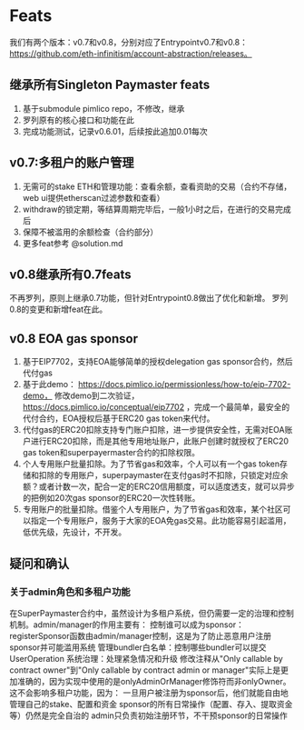 # Feats
我们有两个版本：v0.7和v0.8，分别对应了Entrypointv0.7和v0.8：https://github.com/eth-infinitism/account-abstraction/releases。

## 继承所有Singleton Paymaster feats
1. 基于submodule pimlico repo，不修改，继承
2. 罗列原有的核心接口和功能在此
3. 完成功能测试，记录v0.6.01，后续按此追加0.01每次


## v0.7:多租户的账户管理
1. 无需可的stake ETH和管理功能：查看余额，查看资助的交易（合约不存储，web ui提供etherscan过滤参数和查看）
2. withdraw的锁定期，等结算周期完毕后，一般1小时之后，在进行的交易完成后
3. 保障不被滥用的余额检查（合约部分）
4. 更多feat参考 @solution.md

## v0.8继承所有0.7feats
不再罗列，原则上继承0.7功能，但针对Entrypoint0.8做出了优化和新增。
罗列0.8的变更和新增feat在此。

## v0.8 EOA gas sponsor
1. 基于EIP7702，支持EOA能够简单的授权delegation gas sponsor合约，然后代付gas
2. 基于此demo： https://docs.pimlico.io/permissionless/how-to/eip-7702-demo， 修改demo到二次验证， https://docs.pimlico.io/conceptual/eip7702 ，完成一个最简单，最安全的代付合约，EOA授权后基于ERC20 gas token来代付。
3. 代付gas的ERC20扣除支持专门账户扣除，进一步提供安全性，无需对EOA账户进行ERC20扣除，而是其他专用地址账户，此账户创建时就授权了ERC20 gas token和superpayermaster合约的扣除权限。
4. 个人专用账户批量扣除。为了节省gas和效率，个人可以有一个gas token存储和扣除的专用账户，superpaymaster在支付gas时不扣除，只锁定对应余额？或者计数一次，配合一定的ERC20信用额度，可以适度透支，就可以异步的把例如20次gas sponsor的ERC20一次性转账。
5. 专用账户的批量扣除。借鉴个人专用账户，为了节省gas和效率，某个社区可以指定一个专用账户，服务于大家的EOA免gas交易。此功能容易引起滥用，低优先级，先设计，不开发。

## 疑问和确认
### 关于admin角色和多租户功能
在SuperPaymaster合约中，虽然设计为多租户系统，但仍需要一定的治理和控制机制。admin/manager的作用主要有：
控制谁可以成为sponsor：registerSponsor函数由admin/manager控制，这是为了防止恶意用户注册sponsor并可能滥用系统
管理bundler白名单：控制哪些bundler可以提交UserOperation
系统治理：处理紧急情况和升级
修改注释从"Only callable by contract owner"到"Only callable by contract admin or manager"实际上是更加准确的，因为实现中使用的是onlyAdminOrManager修饰符而非onlyOwner。这不会影响多租户功能，因为：
一旦用户被注册为sponsor后，他们就能自由地管理自己的stake、配置和资金
sponsor的所有日常操作（配置、存入、提取资金等）仍然是完全自治的
admin只负责初始注册环节，不干预sponsor的日常操作

